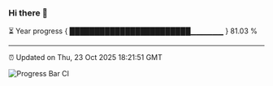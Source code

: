 ### Hi there 👋

⏳ Year progress { ████████████████████████▁▁▁▁▁▁ } 81.03 %

---

⏰ Updated on Thu, 23 Oct 2025 18:21:51 GMT

![Progress Bar CI](https://github.com/liununu/liununu/workflows/Progress%20Bar%20CI/badge.svg)
